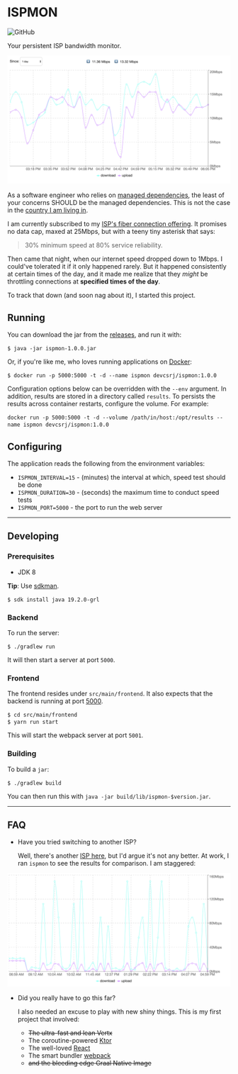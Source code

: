 # ISPMON

![GitHub](https://img.shields.io/github/license/devcsrj/ispmon)

Your persistent ISP bandwidth monitor.

![](img/home.png)

As a software engineer who relies on [managed dependencies](https://i.redd.it/tfugj4n3l6ez.png), the least of your 
concerns SHOULD be the managed dependencies. This is not the case in the [country I am living in](https://www.rappler.com/technology/news/171680-philippines-akamai-broadband-adoption-internet-speed-rankings).

I am currently subscribed to my [ISP's fiber connection offering](https://www.convergeict.com/fiber-x/). It promises 
no data cap, maxed at 25Mbps, but with a teeny tiny asterisk that says:

> 30% minimum speed at 80% service reliability.

Then came that night, when our internet speed dropped down to 1Mbps. I could've tolerated it if it only 
happened rarely. But it happened consistently at certain times of the day, and it made me realize that 
they _might_ be throttling connections at **specified times of the day**.

To track that down (and soon nag about it), I started this project.

## Running

You can download the jar from the [releases](https://github.com/devcsrj/ispmon/releases), and run it with:

```shell script
$ java -jar ispmon-1.0.0.jar
```

Or, if you're like me, who loves running applications on [Docker](https://www.docker.com):

```shell script
$ docker run -p 5000:5000 -t -d --name ispmon devcsrj/ispmon:1.0.0
```

Configuration options below can be overridden with the `--env` argument. In addition, results 
are stored in a directory called `results`. To persists the results across container restarts, 
configure the volume. For example:

```shell script
docker run -p 5000:5000 -t -d --volume /path/in/host:/opt/results --name ispmon devcsrj/ispmon:1.0.0
```

## Configuring

The application reads the following from the environment variables:

* `ISPMON_INTERVAL=15` - (minutes) the interval at which, speed test should be done
* `ISPMON_DURATION=30` - (seconds) the maximum time to conduct speed tests
* `ISPMON_PORT=5000` - the port to run the web server

---

## Developing

### Prerequisites

- JDK 8

**Tip**: Use [sdkman](https://sdkman.io/install).

```shell script
$ sdk install java 19.2.0-grl
```

### Backend

To run the server:

```shell script
$ ./gradlew run
```

It will then start a server at port `5000`.

### Frontend

The frontend resides under `src/main/frontend`. It also expects that the 
backend is running at port [5000](src/main/frontend/webpack.config.js).

```shell script
$ cd src/main/frontend
$ yarn run start
```

This will start the webpack server at port `5001`.

### Building

To build a `jar`:

```shell script
$ ./gradlew build
```

You can then run this with `java -jar build/lib/ispmon-$version.jar`.

---

## FAQ

* Have you tried switching to another ISP?

    Well, there's another [ISP here](https://pldthome.com/fibr), but I'd argue it's not any better. At 
    work, I ran `ispmon` to see the results for comparison. I am staggered:

![](img/work.png)

* Did you really have to go this far?

    I also needed an excuse to play with new shiny things. This is my first project that involved:
    
    - ~~The ultra-fast and lean Vertx~~
    - The coroutine-powered [Ktor](https://ktor.io)
    - The well-loved [React](https://reactjs.org)
    - The smart bundler [webpack](https://webpack.js.org)
    - ~~and the bleeding edge Graal Native Image~~
